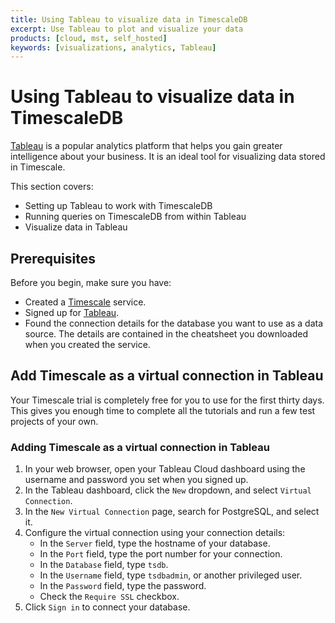 ```yaml
---
title: Using Tableau to visualize data in TimescaleDB
excerpt: Use Tableau to plot and visualize your data
products: [cloud, mst, self_hosted]
keywords: [visualizations, analytics, Tableau]
---
```


# Using Tableau to visualize data in TimescaleDB

[Tableau][get-tableau] is a popular analytics platform that helps you gain
greater intelligence about your business. It is an ideal tool for visualizing
data stored in Timescale.

This section covers:

*   Setting up Tableau to work with TimescaleDB
*   Running queries on TimescaleDB from within Tableau
*   Visualize data in Tableau

## Prerequisites

Before you begin, make sure you have:

*   Created a [Timescale][cloud-login] service.
*   Signed up for [Tableau][get-tableau].
*   Found the connection details for the database you want to use as a data
    source. The details are contained in the cheatsheet you downloaded when you
    created the service.

## Add Timescale as a virtual connection in Tableau

<Highlight type="cloud" header="Run all tutorials free" button="Try for free">
Your Timescale trial is completely free for you to use for the first
thirty days. This gives you enough time to complete all the tutorials and run
a few test projects of your own.
</Highlight>

<Procedure>

### Adding Timescale as a virtual connection in Tableau

1.  In your web browser, open your Tableau Cloud dashboard using the username
    and password you set when you signed up.
1.  In the Tableau dashboard, click the `New` dropdown, and select
    `Virtual Connection`.
1.  In the `New Virtual Connection` page, search for PostgreSQL, and select it.
1.  Configure the virtual connection using your connection details:
    *   In the `Server` field, type the hostname of your database.
    *   In the `Port` field, type the port number for your connection.
    *   In the `Database` field, type `tsdb`.
    *   In the `Username` field, type `tsdbadmin`, or another privileged user.
    *   In the `Password` field, type the password.
    *   Check the `Require SSL` checkbox.
1.  Click `Sign in` to connect your database.

</Procedure>

[get-tableau]: https://www.tableau.com/products/trial/
[cloud-login]: https://console.cloud.timescale.com/
